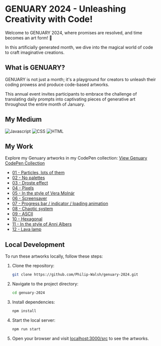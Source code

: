 # GENUARY 2024 - Unleashing Creativity with Code!
Welcome to GENUARY 2024, where promises are resolved, and time becomes an art form! 🚀 

In this artificially generated month, we dive into the magical world of code to craft imaginative creations.

## What is GENUARY?
GENUARY is not just a month; it's a playground for creators to unleash their coding prowess and produce code-based artworks. 

This annual event invites participants to embrace the challenge of translating daily prompts into captivating pieces of generative art throughout the entire month of January.

## My Medium
 ![Javascript](https://img.shields.io/badge/JavaScript-F7DF1E?style=for-the-badge&logo=javascript&logoColor=black)
 ![CSS](https://img.shields.io/badge/CSS-239120?&style=for-the-badge&logo=css3&logoColor=white)
 ![HTML](https://img.shields.io/badge/HTML-239120?style=for-the-badge&logo=html5&logoColor=white)
 
## My Work
Explore my Genuary artworks in my CodePen collection: [View Genuary CodePen Collection](https://codepen.io/collection/ExzxMY)
- [01 - Particles, lots of them](https://codepen.io/Philip-Walsh/pen/OJqpoMw)
- [02 - No palettes](https://codepen.io/Philip-Walsh/details/PoLpdQx)
- [03 - Droste effect](https://codepen.io/Philip-Walsh/pen/QWopVBL)
- [04 - Pixels](https://codepen.io/Philip-Walsh/pen/dyrvqBK)
- [05 - In the style of Vera Molnár](https://codepen.io/Philip-Walsh/pen/NWJpONG)
- [06 - Screensaver](https://codepen.io/Philip-Walsh/details/BabWqGz)
- [07 - Progress bar / indicator / loading animation](https://codepen.io/Philip-Walsh/pen/JjzWejV)
- [08 - Chaotic system](https://codepen.io/Philip-Walsh/pen/wvOJQKd)
- [09 - ASCII](https://codepen.io/Philip-Walsh/pen/XWGMyKol)
- [10 - Hexagonal](https://codepen.io/Philip-Walsh/details/gOEWbKB)
- [11 - In the style of Anni Albers](https://codepen.io/Philip-Walsh/pen/OJqmVmL)
- [12 - Lava lamp](https://codepen.io/Philip-Walsh/details/QWovjGO)
<!-- 
- [13 - Wobbly function day](13-wobbly-function-day/index.html)
- [14 - Less than 1KB artwork](14-less-than-1kb-artwork/index.html)
- [15 - Use a physics library](15-use-a-physics-library/index.html)
- [16 - Draw 10,000 of something](16-draw-10-000-of-something/index.html)
- [17 - Inspired by Islamic art](17-inspired-by-islamic-art/index.html)
- [18 - Bauhaus](18-bauhaus/index.html)
- [19 - Flocking](19-flocking/index.html)
- [20 - Generative typography](20-generative-typography/index.html)
- [21 - Use a library that you haven't used before](21-use-a-library-that-you-havent-used-before/index.html)
- [22 - Point - line - plane](22-point-line-plane/index.html)
- [23 - Impossible objects (undecided geometry)](23-impossible-objects-undecided-geometry/index.html)
- [24 - Recreate with code from your photos](24-recreate-with-code-from-your-photos/index.html)
- [25 - Grow a seed](25-grow-a-seed/index.html)
- [26 - Code for one hour](26-code-for-one-hour/index.html)
- [27 - Skeuomorphism](27-skeuomorphism/index.html)
- [28 - Signed Distance Functions](28-signed-distance-functions/index.html)
- [29 - Shaders](29-shaders/index.html)
- [30 - Generative music / Generative audio / Generative sound](30-generative-music-generative-audio-generative-sound/index.html)
-->
## Local Development

To run these artworks locally, follow these steps:

1. Clone the repository:
   ```bash
   git clone https://github.com/Philip-Walsh/genuary-2024.git
   ```

2. Navigate to the project directory:
   ```bash
   cd genuary-2024
   ```

3. Install dependencies:
   ```bash
   npm install
   ```

4. Start the local server:
   ```bash
   npm run start
   ```

5. Open your browser and visit [localhost:3000/src](http://localhost:3000/src) to see the artworks.

